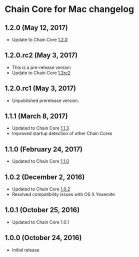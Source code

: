 # Chain Core for Mac changelog

## 1.2.0 (May 12, 2017)

* Update to Chain Core [1.2.0](https://chain.com/docs/1.2/core/reference/changelog#1.2.0)

## 1.2.0.rc2 (May 3, 2017)

* This is a pre-release version
* Update to Chain Core [1.2rc2](https://github.com/chain/chain/blob/1.2-stable/docs/core/reference/changelog.md#1.2rc2)

## 1.2.0.rc1 (May 3, 2017)

* Unpublished prerelease version.

## 1.1.1 (March 8, 2017)

* Updated to Chain Core [1.1.3](https://github.com/chain/chain/blob/1.1-stable/CHANGELOG.md#1.1.3)
* Improved startup detection of other Chain Cores

## 1.1.0 (February 24, 2017)

* Updated to Chain Core [1.1.0](https://github.com/chain/chain/blob/1.1-stable/CHANGELOG.md#1.1.0)

## 1.0.2 (December 2, 2016)

* Updated to Chain Core [1.0.2](https://github.com/chain/chain/blob/1.0-stable/CHANGELOG.md#1.0.2)
* Resolved compatibility issues with OS X Yosemite

## 1.0.1 (October 25, 2016)

* Updated to Chain Core 1.0.1

## 1.0.0 (October 24, 2016)

* Initial release
